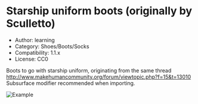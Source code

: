 # Starship uniform boots (originally by Sculletto)

* Author: learning
* Category: Shoes/Boots/Socks
* Compatibility: 1.1.x
* License: CC0

Boots to go with starship uniform, originating from the same thread http://www.makehumancommunity.org/forum/viewtopic.php?f=15&t=13010 Subsurface modifier recommended when importing.

![Example](preview.png)

